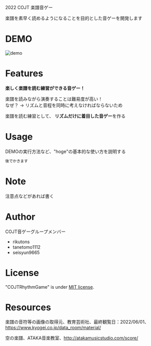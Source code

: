 2022 COJT 楽譜音ゲー

楽譜を素早く読めるようになることを目的とした音ゲーを開発します
 
# DEMO

![demo](https://i.imgur.com/e6uxrfk.png)
 
# Features
**楽しく楽譜を読む練習ができる音ゲー​！**

楽譜を読みながら演奏することは難易度が高い！  
なぜ？ → リズムと音程を同時に考えなければならないため 

楽譜を読む練習として、
**リズムだけに着目した音ゲー**を作る​
 
# Usage
 
DEMOの実行方法など、"hoge"の基本的な使い方を説明する
 
```bash
後でかきます
```
 
# Note
 
注意点などがあれば書く
 
# Author

COJT音ゲーグループメンバー
* rikutons
* tanetomo1112
* seisyun9665
 
# License
 
"COJTRhythmGame" is under [MIT license](https://en.wikipedia.org/wiki/MIT_License).

# Resources

楽譜の音符等の画像の取得元、教育芸術社、最終観覧日：2022/06/01、https://www.kyogei.co.jp/data_room/material/

空の楽譜、ATAKA音楽教室、http://atakamusicstudio.com/score/
